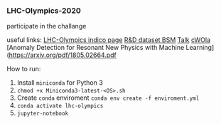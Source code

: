 ### LHC-Olympics-2020
participate in the challange

useful links:
[LHC-Olympics indico page](https://indico.cern.ch/event/809820/page/19002-lhcolympics2020)
[R&D dataset BSM](https://zenodo.org/record/2629073#.XdbZ7tF7kdV)
[Talk](https://indico.desy.de/indico/event/22667/material/slides/0.pdf)
[cWOla](https://arxiv.org/pdf/1708.02949.pdf)
[Anomaly Detection for Resonant New Physics with Machine Learning](https://arxiv.org/pdf/1805.02664.pdf  

How to run:  
1.  Install `miniconda` for Python 3
2. `chmod +x Miniconda3-latest-<OS>.sh`
3.  Create `conda` enviroment `conda env create -f enviroment.yml`
4.  `conda activate lhc-olympics`
5.  `jupyter-notebook`

